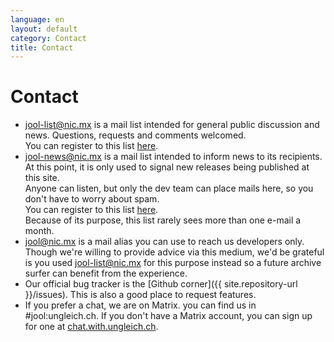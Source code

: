 ```yaml
---
language: en
layout: default
category: Contact
title: Contact
---
```


# Contact

- jool-list@nic.mx is a mail list intended for general public discussion and news. Questions, requests and comments welcomed.  
  You can register to this list [here](https://mail-lists.nic.mx/listas/listinfo/jool-list).
- jool-news@nic.mx is a mail list intended to inform news to its recipients. At this point, it is only used to signal new releases being published at this site.  
  Anyone can listen, but only the dev team can place mails here, so you don't have to worry about spam.  
  You can register to this list [here](https://mail-lists.nic.mx/listas/listinfo/jool-news).  
  Because of its purpose, this list rarely sees more than one e-mail a month.
- [jool@nic.mx](mailto:jool@nic.mx) is a mail alias you can use to reach us developers only.  
  Though we're willing to provide advice via this medium, we'd be grateful is you used jool-list@nic.mx for this purpose instead so a future archive surfer can benefit from the experience.
- Our official bug tracker is the [Github corner]({{ site.repository-url }}/issues). This is also a good place to request features.
- If you prefer a chat, we are on Matrix. you can find us in #jool:ungleich.ch. If you don't have a Matrix account, you can sign up for one at [chat.with.ungleich.ch](https://chat.with.ungleich.ch).

